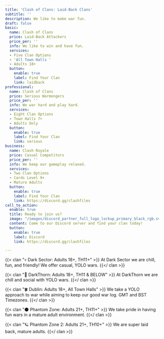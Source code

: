 ```yaml
---
title: 'Clash of Clans: Laid-Back Clans'
subtitle: ''
description: We like to make war fun.
draft: false
basic:
  name: Clash of Clans
  price: Laid-Back Attackers
  price_per: ''
  info: We like to win and have fun.
  services:
  - Five Clan Options
  - 'All Town Halls '
  - Adults 18+
  button:
    enable: true
    label: Find Your Clan
    link: laidback
professional:
  name: Clash of Clans
  price: Serious Warmongers
  price_per: ''
  info: We war hard and play hard.
  services:
  - Eight Clan Options
  - Town Halls 7+
  - Adults Only
  button:
    enable: true
    label: Find Your Clan
    link: serious
business:
  name: Clash Royale
  price: Casual Competitors
  price_per: ''
  info: We keep our gameplay relaxed.
  services:
  - Two Clan Options
  - Cards Level 9+
  - Mature Adults
  button:
    enable: true
    label: Find Your Clan
    link: https://discord.gg/clashfiles
call_to_action:
  enable: true
  title: Ready to join us?
  image: "/images/discord_partner_full_logo_lockup_primary_black_rgb.svg"
  content: Come to our Discord server and find your clan today!
  button:
    enable: true
    label: Discord
    link: https://discord.gg/clashfiles

---
```

{{< clan "💀 Dark Sector: Adults 18+, TH11+" >}} At Dark Sector we are chill, fun, and friendly! We offer casual, YOLO wars. {{</ clan >}}

{{< clan "🌱 DarkThorn: Adults 18+, TH11 & BELOW" >}} At DarkThorn we are chill and social with YOLO wars. {{</ clan >}}

{{< clan "🍀 Dublin: Adults 18+, All Town Halls" >}} We take a YOLO approach to war while aiming to keep our good war log. GMT and BST Timezones. {{</ clan >}}

{{< clan "🌑 Phantom Zone: Adults 21+, TH11+" >}} We take pride in having fun wars in a mature adult environment. {{</ clan >}}

{{< clan "🪐 Phantom Zone 2: Adults 21+, TH10+" >}} We are super laid back, mature adults. {{</ clan >}}